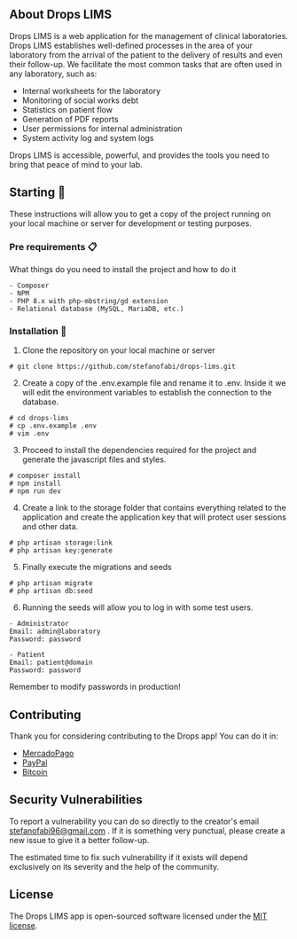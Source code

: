 ## About Drops LIMS

Drops LIMS is a web application for the management of clinical laboratories. Drops LIMS establishes well-defined processes in the area of your laboratory from the arrival of the patient to the delivery of results and even their follow-up. We facilitate the most common tasks that are often used in any laboratory, such as:

- Internal worksheets for the laboratory
- Monitoring of social works debt
- Statistics on patient flow
- Generation of PDF reports
- User permissions for internal administration
- System activity log and system logs

Drops LIMS is accessible, powerful, and provides the tools you need to bring that peace of mind to your lab.

## Starting 🚀

These instructions will allow you to get a copy of the project running on your local machine or server for development or testing purposes.

### Pre requirements 📋

What things do you need to install the project and how to do it

```
- Composer
- NPM
- PHP 8.x with php-mbstring/gd extension
- Relational database (MySQL, MariaDB, etc.)
```

### Installation 🔧

1. Clone the repository on your local machine or server

```
# git clone https://github.com/stefanofabi/drops-lims.git
```

2. Create a copy of the .env.example file and rename it to .env. Inside it we will edit the environment variables to establish the connection to the database.

```
# cd drops-lims
# cp .env.example .env
# vim .env
```

3. Proceed to install the dependencies required for the project and generate the javascript files and styles.

```
# composer install
# npm install
# npm run dev
```
4. Create a link to the storage folder that contains everything related to the application and create the application key that will protect user sessions and other data.

```
# php artisan storage:link
# php artisan key:generate
```

5. Finally execute the migrations and seeds

```
# php artisan migrate
# php artisan db:seed
```

6. Running the seeds will allow you to log in with some test users.
```
- Administrator 
Email: admin@laboratory
Password: password

- Patient
Email: patient@domain
Password: password
```

Remember to modify passwords in production!

## Contributing

Thank you for considering contributing to the Drops app! You can do it in:
- [MercadoPago](https://www.mercadopago.com/mla/debits/new?preapproval_plan_id=2c93808477025e4f017704a6960805b5)
- [PayPal](https://www.paypal.com/cgi-bin/webscr?cmd=_s-xclick&hosted_button_id=UHXMAB3HMS9CG)
- [Bitcoin](https://www.blockchain.com/btc/address/1BxrkKPuLTkYUAeMrxzLEKvr5MGFu3NLpU)

## Security Vulnerabilities

To report a vulnerability you can do so directly to the creator's email stefanofabi96@gmail.com . If it is something very punctual, please create a new issue to give it a better follow-up.

The estimated time to fix such vulnerability if it exists will depend exclusively on its severity and the help of the community.

## License

The Drops LIMS app is open-sourced software licensed under the [MIT license](https://opensource.org/licenses/MIT).
